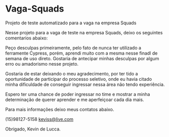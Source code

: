 # Vaga-Squads
Projeto de teste automatizado para a vaga na empresa Squads

Nesse projeto para a vaga de teste na empresa Squads, deixo os seguintes comentarios abaixo:

Peço desculpas primeiramente, pelo fato de nunca ter utilizado a ferramente Cypress, porém, aprendi muito com a mesma nesse finadl de semana de uso direto. Gostaria de antecipar minhas desculpas por algum erro ou amadorismo nesse projeto.

Gostaria de estar deixando o meu agradecimento, por ter tido a oportunidade de participar do processo seletivo, onde eu havia citado minha dificuldade de conseguir ingressar nessa área não tendo experiência.

Espero ter uma chance de poder ingressar no time e mostrar a minha determinação de querer aprender e me aperfeiçoar cada dia mais.

Para mais informações deixo meus contatos abaixo.

(15)98127-5158
keviss@live.com

Obrigado,
Kevin de Lucca.
